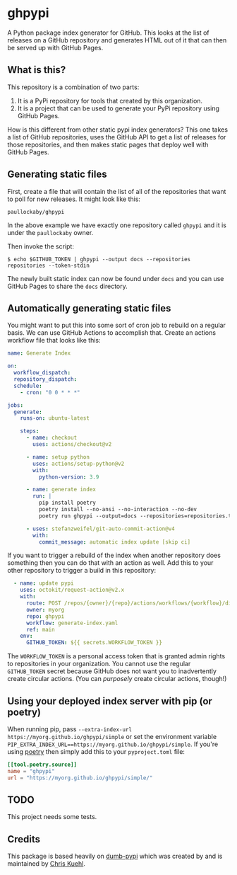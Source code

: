 # ghpypi
A Python package index generator for GitHub. This looks at the list of releases on a GitHub repository and generates HTML out of it that can then be served up with GitHub Pages.

## What is this?

This repository is a combination of two parts:

1. It is a PyPi repository for tools that created by this organization.
2. It is a project that can be used to generate your PyPi repository using GitHub Pages.

How is this different from other static pypi index generators? This one takes a list of GitHub repositories, uses the GitHub API to get a list of releases for those repositories, and then makes static pages that deploy well with GitHub Pages.

## Generating static files

First, create a file that will contain the list of all of the repositories that want to poll for new releases. It might look like this:

    paullockaby/ghpypi

In the above example we have exactly one repository called `ghpypi` and it is under the `paullockaby` owner.

Then invoke the script:

    $ echo $GITHUB_TOKEN | ghpypi --output docs --repositories repositories --token-stdin

The newly built static index can now be found under `docs` and you can use GitHub Pages to share the `docs` directory.

## Automatically generating static files

You might want to put this into some sort of cron job to rebuild on a regular basis. We can use GitHub Actions to accomplish that. Create an actions workflow file that looks like this:

```yaml
name: Generate Index

on:
  workflow_dispatch:
  repository_dispatch:
  schedule:
    - cron: "0 0 * * *"

jobs:
  generate:
    runs-on: ubuntu-latest

    steps:
      - name: checkout
        uses: actions/checkout@v2

      - name: setup python
        uses: actions/setup-python@v2
        with:
          python-version: 3.9

      - name: generate index
        run: |
          pip install poetry
          poetry install --no-ansi --no-interaction --no-dev
          poetry run ghpypi --output=docs --repositories=repositories.txt --token=${{ secrets.GITHUB_TOKEN }}

      - uses: stefanzweifel/git-auto-commit-action@v4
        with:
          commit_message: automatic index update [skip ci]
```

If you want to trigger a rebuild of the index when another repository does something then you can do that with an action as well. Add this to your other repository to trigger a build in this repository:

```yaml
  - name: update pypi
    uses: octokit/request-action@v2.x
    with:
      route: POST /repos/{owner}/{repo}/actions/workflows/{workflow}/dispatches
      owner: myorg
      repo: ghpypi
      workflow: generate-index.yaml
      ref: main
    env:
      GITHUB_TOKEN: ${{ secrets.WORKFLOW_TOKEN }}
```

The `WORKFLOW_TOKEN` is a personal access token that is granted admin rights to repositories in your organization.  You cannot use the regular `GITHUB_TOKEN` secret because GitHub does not want you to inadvertently create circular actions. (You can _purposely_ create circular actions, though!)

## Using your deployed index server with pip (or poetry)

When running pip, pass `--extra-index-url https://myorg.github.io/ghpypi/simple` or set the environment variable `PIP_EXTRA_INDEX_URL==https://myorg.github.io/ghpypi/simple`. If you're using [poetry](https://python-poetry.org/) then simply add this to your `pyproject.toml` file:

```toml
[[tool.poetry.source]]
name = "ghpypi"
url = "https://myorg.github.io/ghpypi/simple/"
```

## TODO

This project needs some tests.

## Credits

This package is based heavily on [dumb-pypi](https://github.com/chriskuehl/dumb-pypi) which was created by and is maintained by [Chris Kuehl](https://github.com/chriskuehl).
